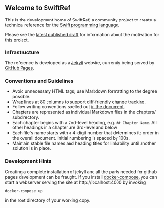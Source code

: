 ## Welcome to SwiftRef

This is the development home of SwiftRef, a community project to create a
technical reference for the [Swift programming language](http://swift.org).

Please see the [latest published draft](https://dabrahams.github.io/SwiftRef/)
for information about the motivation for this project.

### Infrastructure

The reference is developed as a [Jekyll](https://jekyllrb.com) website,
currently being served by [GitHub Pages](https://pages.github.com).

### Conventions and Guidelines

* Avoid unnecessary HTML tags; use Markdown formatting to the degree possible.
* Wrap lines at 80 columns to support diff-friendly change tracking.
* Follow writing conventions spelled out [in the
  document](https://dabrahams.github.io/SwiftRef/chapters/0100%20intro.html#conventions).
* Chapters are represented as individual Markdown files in the chapters/
  subdirectory.
* Each chapter begins with a 2nd-level heading, e.g. `## Chapter Name`.  All
  other headings in a chapter are 3rd-level and below.
* Each file's name starts with a 4-digit number that determines its order in the
  overall document.  Initial numbering is spaced by 100s.
* Maintain stable file names and heading titles for linkability until another
  solution is in place.

### Development Hints

Creating a complete installation of jekyll and all the parts needed for github
pages development can be fraught.  If you install
[docker-compose](https://docs.docker.com/compose/), you can start a webserver
serving the site at http://localhost:4000 by invoking

```
docker-compose up
```

in the root directory of your working copy.
